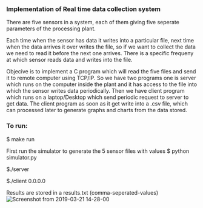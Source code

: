 ### Implementation of Real time data collection system

There are five sensors in a system, each of them giving five seperate parameters of the processing
plant. 

Each time when the sensor has data it writes into a particular file, next time when the data arrives it
over writes the file, so if we want to collect the data we need to read it before the next one arrives.
There is a specific frequeny at which sensor reads data and writes into the file.

Objecive is to implement a C program which will read the five files and send it to remote computer using
TCP/IP. So we have two programs one is server which runs on the computer inside the plant and it has
access to the file into which the sensor writes data periodically.
Then we have client program which runs on a laptop/Desktop which send periodic request to server to
get data. The client program as soon as it get write into a .csv file, which can processed later to generate
graphs and charts from the data stored.

### To run:

$ make run

First run the simulator to generate the 5 sensor files with values
$ python simulator.py 

$./server

$./client 0.0.0.0 

Results are stored in a results.txt (comma-seperated-values)
![Screenshot from 2019-03-21 14-28-00](https://user-images.githubusercontent.com/24211929/54769786-f935d100-4c27-11e9-9ec5-f96884fd9434.png)

